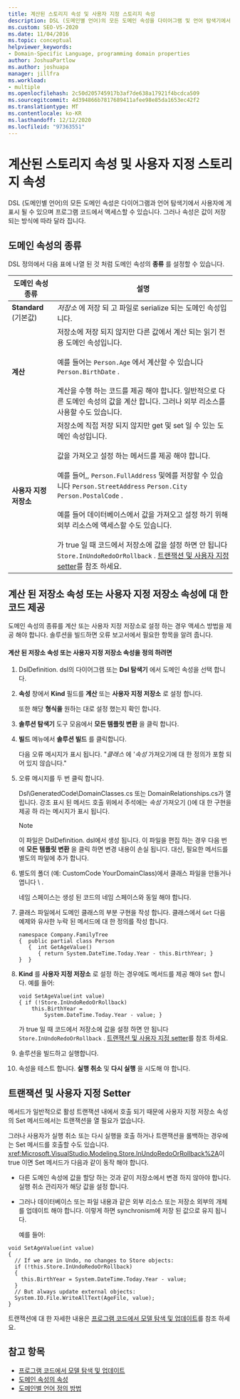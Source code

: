 ```yaml
---
title: 계산된 스토리지 속성 및 사용자 지정 스토리지 속성
description: DSL (도메인별 언어)의 모든 도메인 속성을 다이어그램 및 언어 탐색기에서 사용자에 게 표시할 수 있는 방법에 대해 알아봅니다.
ms.custom: SEO-VS-2020
ms.date: 11/04/2016
ms.topic: conceptual
helpviewer_keywords:
- Domain-Specific Language, programming domain properties
author: JoshuaPartlow
ms.author: joshuapa
manager: jillfra
ms.workload:
- multiple
ms.openlocfilehash: 2c50d205745917b3af7de638a17921f4bcdca509
ms.sourcegitcommit: 4d394866b7817689411afee98e85da1653ec42f2
ms.translationtype: MT
ms.contentlocale: ko-KR
ms.lasthandoff: 12/12/2020
ms.locfileid: "97363551"
---
```

# <a name="calculated-and-custom-storage-properties"></a>계산된 스토리지 속성 및 사용자 지정 스토리지 속성
DSL (도메인별 언어)의 모든 도메인 속성은 다이어그램과 언어 탐색기에서 사용자에 게 표시 될 수 있으며 프로그램 코드에서 액세스할 수 있습니다. 그러나 속성은 값이 저장 되는 방식에 따라 달라 집니다.

## <a name="kinds-of-domain-properties"></a>도메인 속성의 종류
 DSL 정의에서 다음 표에 나열 된 것 처럼 도메인 속성의 **종류** 를 설정할 수 있습니다.

|도메인 속성 종류|설명|
|-|-|
|**Standard** (기본값)|*저장소* 에 저장 되 고 파일로 serialize 되는 도메인 속성입니다.|
|**계산**|저장소에 저장 되지 않지만 다른 값에서 계산 되는 읽기 전용 도메인 속성입니다.<br /><br /> 예를 들어는 `Person.Age` 에서 계산할 수 있습니다 `Person.BirthDate` .<br /><br /> 계산을 수행 하는 코드를 제공 해야 합니다. 일반적으로 다른 도메인 속성의 값을 계산 합니다. 그러나 외부 리소스를 사용할 수도 있습니다.|
|**사용자 지정 저장소**|저장소에 직접 저장 되지 않지만 get 및 set 일 수 있는 도메인 속성입니다.<br /><br /> 값을 가져오고 설정 하는 메서드를 제공 해야 합니다.<br /><br /> 예를 들어,, `Person.FullAddress` 및에를 저장할 수 있습니다 `Person.StreetAddress` `Person.City` `Person.PostalCode` .<br /><br /> 예를 들어 데이터베이스에서 값을 가져오고 설정 하기 위해 외부 리소스에 액세스할 수도 있습니다.<br /><br /> 가 true 일 때 코드에서 저장소에 값을 설정 하면 안 됩니다 `Store.InUndoRedoOrRollback` . [트랜잭션 및 사용자 지정 setter](#setters)를 참조 하세요.|

## <a name="providing-the-code-for-a-calculated-or-custom-storage-property"></a>계산 된 저장소 속성 또는 사용자 지정 저장소 속성에 대 한 코드 제공
 도메인 속성의 종류를 계산 또는 사용자 지정 저장소로 설정 하는 경우 액세스 방법을 제공 해야 합니다. 솔루션을 빌드하면 오류 보고서에서 필요한 항목을 알려 줍니다.

#### <a name="to-define-a-calculated-or-custom-storage-property"></a>계산 된 저장소 속성 또는 사용자 지정 저장소 속성을 정의 하려면

1. DslDefinition. dsl의 다이어그램 또는 **Dsl 탐색기** 에서 도메인 속성을 선택 합니다.

2. **속성** 창에서 **Kind** 필드를 **계산** 또는 **사용자 지정 저장소** 로 설정 합니다.

     또한 해당 **형식을** 원하는 대로 설정 했는지 확인 합니다.

3. **솔루션 탐색기** 도구 모음에서 **모든 템플릿 변환** 을 클릭 합니다.

4. **빌드** 메뉴에서 **솔루션 빌드** 를 클릭합니다.

     다음 오류 메시지가 표시 됩니다. "*클래스* 에 '*속성* 가져오기에 대 한 정의가 포함 되어 있지 않습니다."

5. 오류 메시지를 두 번 클릭 합니다.

     Dsl\GeneratedCode\DomainClasses.cs 또는 DomainRelationships.cs가 열립니다. 강조 표시 된 메서드 호출 위에서 주석에는 *속성* 가져오기 ()에 대 한 구현을 제공 하 라는 메시지가 표시 됩니다.

    > [!NOTE]
    > 이 파일은 DslDefinition. dsl에서 생성 됩니다. 이 파일을 편집 하는 경우 다음 번에 **모든 템플릿 변환** 을 클릭 하면 변경 내용이 손실 됩니다. 대신, 필요한 메서드를 별도의 파일에 추가 합니다.

6. 별도의 폴더 (예: CustomCode YourDomainClass)에서 클래스 파일을 만들거나 엽니다 \\ .

     네임 스페이스는 생성 된 코드의 네임 스페이스와 동일 해야 합니다.

7. 클래스 파일에서 도메인 클래스의 부분 구현을 작성 합니다. 클래스에서 `Get` 다음 예제와 유사한 누락 된 메서드에 대 한 정의를 작성 합니다.

    ```
    namespace Company.FamilyTree
    {  public partial class Person
       {  int GetAgeValue()
          { return System.DateTime.Today.Year - this.BirthYear; }
    }  }
    ```

8. **Kind** 를 **사용자 지정 저장소** 로 설정 하는 경우에도 메서드를 제공 해야 `Set` 합니다. 예를 들어:

    ```
    void SetAgeValue(int value)
    { if (!Store.InUndoRedoOrRollback)
        this.BirthYear =
            System.DateTime.Today.Year - value; }
    ```

     가 true 일 때 코드에서 저장소에 값을 설정 하면 안 됩니다 `Store.InUndoRedoOrRollback` . [트랜잭션 및 사용자 지정 setter](#setters)를 참조 하세요.

9. 솔루션을 빌드하고 실행합니다.

10. 속성을 테스트 합니다. **실행 취소** 및 **다시 실행** 을 시도해 야 합니다.

## <a name="transactions-and-custom-setters"></a><a name="setters"></a> 트랜잭션 및 사용자 지정 Setter
 메서드가 일반적으로 활성 트랜잭션 내에서 호출 되기 때문에 사용자 지정 저장소 속성의 Set 메서드에서는 트랜잭션을 열 필요가 없습니다.

 그러나 사용자가 실행 취소 또는 다시 실행을 호출 하거나 트랜잭션을 롤백하는 경우에는 Set 메서드를 호출할 수도 있습니다. <xref:Microsoft.VisualStudio.Modeling.Store.InUndoRedoOrRollback%2A>이 true 이면 Set 메서드가 다음과 같이 동작 해야 합니다.

- 다른 도메인 속성에 값을 할당 하는 것과 같이 저장소에서 변경 하지 않아야 합니다. 실행 취소 관리자가 해당 값을 설정 합니다.

- 그러나 데이터베이스 또는 파일 내용과 같은 외부 리소스 또는 저장소 외부의 개체를 업데이트 해야 합니다. 이렇게 하면 synchronism에 저장 된 값으로 유지 됩니다.

  예를 들어:

```
void SetAgeValue(int value)
{
  // If we are in Undo, no changes to Store objects:
  if (!this.Store.InUndoRedoOrRollback)
  {
    this.BirthYear = System.DateTime.Today.Year - value;
  }
  // But always update external objects:
  System.IO.File.WriteAllText(AgeFile, value);
}
```

 트랜잭션에 대 한 자세한 내용은 [프로그램 코드에서 모델 탐색 및 업데이트](../modeling/navigating-and-updating-a-model-in-program-code.md)를 참조 하세요.

## <a name="see-also"></a>참고 항목

- [프로그램 코드에서 모델 탐색 및 업데이트](../modeling/navigating-and-updating-a-model-in-program-code.md)
- [도메인 속성의 속성](../modeling/properties-of-domain-properties.md)
- [도메인별 언어 정의 방법](../modeling/how-to-define-a-domain-specific-language.md)
